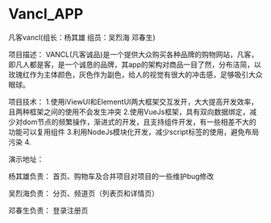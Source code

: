 # Vancl_APP
凡客vancl(组长：杨其雄  组员：吴烈海  邓春生)

项目描述：
    VANCL(凡客诚品)是一个提供大众购买各种品牌的购物网站，凡客，即凡人都是客，是一个诚恳的品牌，其app的架构对商品一目了然，分布洁简，以玫瑰红作为主体颜色，灰色作为副色，给人的视觉有很大的冲击感，足够吸引大众眼球。

项目技术：
    1.使用iViewUI和ElementUI两大框架交互发开，大大提高开发效率，且两种框架之间的使用不会发生冲突
    2.使用VueJs框架，具有双向数据绑定，减少对dom节点的频繁操作，渐进式的开发，且支持组件开发，有一些相差不大的功能可以复用组件
    3.利用NodeJs模块化开发，减少script标签的使用，避免布局污染
    4.

演示地址：


杨其雄负责：
        首页、购物车及合并项目对项目的一些维护bug修改

吴烈海负责：
        分页、频道页（列表页和详情页）

邓春生负责：
        登录注册页